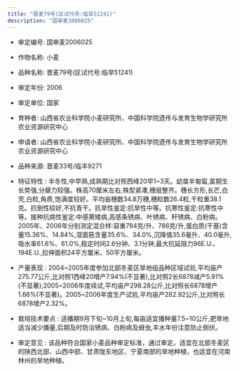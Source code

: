```yaml
---
title: "晋麦79号(区试代号:临旱51241)"
description: "国审麦2006025"
---
```

* 审定编号:  国审麦2006025

*  作物名称:  小麦

*  品种名称:  晋麦79号(区试代号:临旱51241)

*  审定年份:  2006

*  审定单位:  国家

* 育种者:  山西省农业科学院小麦研究所、中国科学院遗传与发育生物学研究所农业资源研究中心

*  申请者:  山西省农业科学院小麦研究所、中国科学院遗传与发育生物学研究所农业资源研究中心

*  品种来源:  晋麦33号/临丰9271

*  特征特性 : 
半冬性,中早熟,成熟期比对照西峰20早1~3天。幼苗半匍匐,苗期生长势强,分蘖力较强。株高70厘米左右,株型紧凑,穗层整齐。穗长方形,长芒,白壳,白粒,角质,饱满度较好。平均亩穗数34.8万穗,穗粒数26.4粒,千粒重38.1克。抗倒性较好,不抗青干。抗旱性鉴定:抗旱性中等。抗寒性鉴定:抗寒性中等。接种抗病性鉴定:中感黄矮病,高感条锈病、叶锈病、秆锈病、白粉病。2005年、2006年分别测定混合样:容重794克/升、786克/升,蛋白质(干基)含量15.36%、14.84%,湿面筋含量35.6%、34.0%,沉降值35.6毫升、40.0毫升,吸水率61.6%、61.0%,稳定时间2.6分钟、3.1分钟,最大抗延阻力96E.U.、194E.U.,拉伸面积24平方厘米、50平方厘米。
 
*  产量表现 : 
2004~2005年度参加北部冬麦区旱地组品种区域试验,平均亩产275.77公斤,比对照1西峰20增产7.94%(不显著),比对照2长6878减产5.91%(不显著);2005~2006年度续试,平均亩产298.28公斤,比对照长6878增产1.66%(不显著)。2005~2006年度生产试验,平均亩产282.92公斤,比对照长6878增产2.32%。

*  栽培技术要点 : 
适播期9月下旬~10月上旬,每亩适宜播种量7.5~10公斤,肥旱地适当减少播量,后期及时防治锈病、白粉病及蚜虫,丰水年份注意防止倒伏。

*  审定意见 : 
该品种符合国家小麦品种审定标准，通过审定。适宜在北部冬麦区的陕西北部、山西中部、甘肃陇东地区、宁夏南部的旱地种植，也适宜在河南林州的旱地种植。
